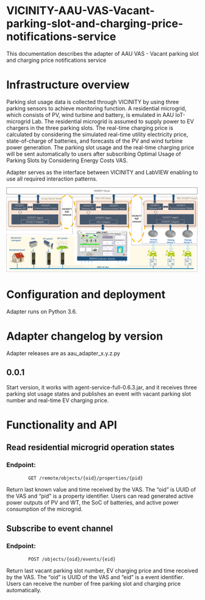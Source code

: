 # VICINITY-AAU-VAS-Vacant-parking-slot-and-charging-price-notifications-service
This documentation describes the adapter of AAU VAS - Vacant parking slot and charging price notifications service
# Infrastructure overview

Parking slot usage data is collected through VICINITY by using three parking sensors to achieve monitoring function. A residential microgrid, which consists of PV, wind turbine and battery, is emulated in AAU IoT-microgrid Lab. The residential microgrid is assumed to supply power to EV chargers in the three parking slots. The real-time charging price is calculated by considering the simulated real-time utility electricity price, state-of-charge of batteries, and forecasts of the PV and wind turbine power generation. The parking slot usage and the real-time charging price will be sent automatically to users after subscribing Optimal Usage of Parking Slots by Considering Energy Costs VAS.

Adapter serves as the interface between VICINITY and LabVIEW enabling to use all required interaction patterns.

![Image text](https://github.com/YajuanGuan/pics/blob/master/%E5%9B%BE%E7%89%871.png)

# Configuration and deployment

Adapter runs on Python 3.6.

# Adapter changelog by version
Adapter releases are as aau_adapter_x.y.z.py

## 0.0.1
Start version, it works with agent-service-full-0.6.3.jar, and it receives three parking slot usage states and publishes an event with vacant parking slot number and real-time EV charging price.

# Functionality and API

## Read residential microgrid operation states
### Endpoint:
            GET /remote/objects/{oid}/properties/{pid}
Return last known value and time received by the VAS. The “oid” is UUID of the VAS and “pid” is a property identifier. Users can read generated active power outputs of PV and WT, the SoC of batteries, and active power consumption of the microgrid.

## Subscribe to event channel
### Endpoint:
            POST /objects/{oid}/events/{eid}
Return last vacant parking slot number, EV charging price and time received by the VAS. The “oid” is UUID of the VAS and “eid” is a event identifier. Users can receive the number of free parking slot and charging price automatically.
